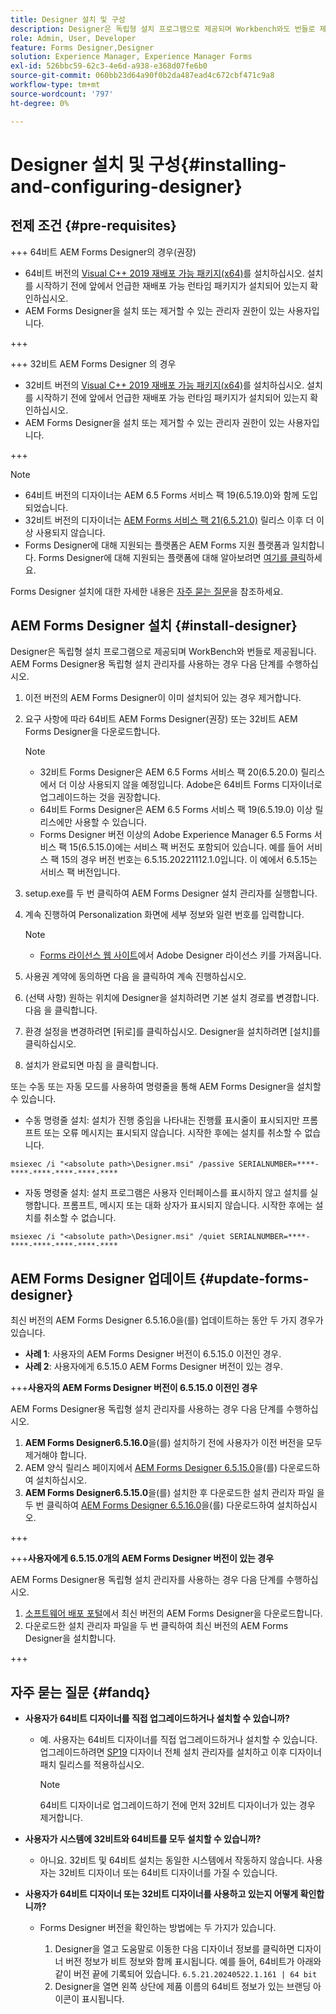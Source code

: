 ```yaml
---
title: Designer 설치 및 구성
description: Designer은 독립형 설치 프로그램으로 제공되며 Workbench와도 번들로 제공됩니다. 독립형 Designer을 설치하는 방법을 알아봅니다.
role: Admin, User, Developer
feature: Forms Designer,Designer
solution: Experience Manager, Experience Manager Forms
exl-id: 526bbc59-62c3-4e6d-a938-e368d07fe6b0
source-git-commit: 060bb23d64a90f0b2da487ead4c672cbf471c9a8
workflow-type: tm+mt
source-wordcount: '797'
ht-degree: 0%

---
```


# Designer 설치 및 구성{#installing-and-configuring-designer}

## 전제 조건 {#pre-requisites}

+++ 64비트 AEM Forms Designer의 경우(권장)

* 64비트 버전의 [Visual C++ 2019 재배포 가능 패키지(x64)](https://learn.microsoft.com/en-us/cpp/windows/latest-supported-vc-redist?view=msvc-170)를 설치하십시오. 설치를 시작하기 전에 앞에서 언급한 재배포 가능 런타임 패키지가 설치되어 있는지 확인하십시오.
* AEM Forms Designer을 설치 또는 제거할 수 있는 관리자 권한이 있는 사용자입니다.

+++

+++ 32비트 AEM Forms Designer 의 경우

* 32비트 버전의 [Visual C++ 2019 재배포 가능 패키지(x64)](https://learn.microsoft.com/en-us/cpp/windows/latest-supported-vc-redist?view=msvc-170)를 설치하십시오. 설치를 시작하기 전에 앞에서 언급한 재배포 가능 런타임 패키지가 설치되어 있는지 확인하십시오.
* AEM Forms Designer을 설치 또는 제거할 수 있는 관리자 권한이 있는 사용자입니다.

+++

>[!NOTE]
>
>* 64비트 버전의 디자이너는 AEM 6.5 Forms 서비스 팩 19(6.5.19.0)와 함께 도입되었습니다.
>* 32비트 버전의 디자이너는 [AEM Forms 서비스 팩 21(6.5.21.0)](https://experienceleague.adobe.com/en/docs/experience-manager-release-information/aem-release-updates/forms-updates/aem-forms-releases) 릴리스 이후 더 이상 사용되지 않습니다.
> * Forms Designer에 대해 지원되는 플랫폼은 AEM Forms 지원 플랫폼과 일치합니다. Forms Designer에 대해 지원되는 플랫폼에 대해 알아보려면 [여기를 클릭](/help/sites-deploying/technical-requirements.md)하세요.

Forms Designer 설치에 대한 자세한 내용은 [자주 묻는 질문](#fandq)을 참조하세요.

## AEM Forms Designer 설치 {#install-designer}

Designer은 독립형 설치 프로그램으로 제공되며 WorkBench와 번들로 제공됩니다. AEM Forms Designer용 독립형 설치 관리자를 사용하는 경우 다음 단계를 수행하십시오.

1. 이전 버전의 AEM Forms Designer이 이미 설치되어 있는 경우 제거합니다.
1. 요구 사항에 따라 64비트 AEM Forms Designer(권장) 또는 32비트 AEM Forms Designer을 다운로드합니다.

   >[!NOTE]
   > 
   >* 32비트 Forms Designer은 AEM 6.5 Forms 서비스 팩 20(6.5.20.0) 릴리스에서 더 이상 사용되지 않을 예정입니다. Adobe은 64비트 Forms 디자이너로 업그레이드하는 것을 권장합니다.
   >* 64비트 Forms Designer은 AEM 6.5 Forms 서비스 팩 19(6.5.19.0) 이상 릴리스에만 사용할 수 있습니다.
   >* Forms Designer 버전 이상의 Adobe Experience Manager 6.5 Forms 서비스 팩 15(6.5.15.0)에는 서비스 팩 버전도 포함되어 있습니다. 예를 들어 서비스 팩 15의 경우 버전 번호는 6.5.15.20221112.1.0입니다. 이 예에서 6.5.15는 서비스 팩 버전입니다.

1. setup.exe를 두 번 클릭하여 AEM Forms Designer 설치 관리자를 실행합니다.
1. 계속 진행하여 Personalization 화면에 세부 정보와 일련 번호를 입력합니다.

   >[!NOTE]
   >
   >* [Forms 라이선스 웹 사이트](https://licensing.adobe.com/)에서 Adobe Designer 라이선스 키를 가져옵니다.

1. 사용권 계약에 동의하면 다음 을 클릭하여 계속 진행하십시오.
1. (선택 사항) 원하는 위치에 Designer을 설치하려면 기본 설치 경로를 변경합니다. 다음 을 클릭합니다.
1. 환경 설정을 변경하려면 [뒤로]를 클릭하십시오. Designer을 설치하려면 [설치]를 클릭하십시오.
1. 설치가 완료되면 마침 을 클릭합니다.

또는 수동 또는 자동 모드를 사용하여 명령줄을 통해 AEM Forms Designer을 설치할 수 있습니다.

* 수동 명령줄 설치: 설치가 진행 중임을 나타내는 진행률 표시줄이 표시되지만 프롬프트 또는 오류 메시지는 표시되지 않습니다. 시작한 후에는 설치를 취소할 수 없습니다.

```shell
msiexec /i "<absolute path>\Designer.msi" /passive SERIALNUMBER=****-****-****-****-****-****
```

* 자동 명령줄 설치: 설치 프로그램은 사용자 인터페이스를 표시하지 않고 설치를 실행합니다. 프롬프트, 메시지 또는 대화 상자가 표시되지 않습니다. 시작한 후에는 설치를 취소할 수 없습니다.

```shell
msiexec /i "<absolute path>\Designer.msi" /quiet SERIALNUMBER=****-****-****-****-****-****
```

## AEM Forms Designer 업데이트 {#update-forms-designer}

최신 버전의 AEM Forms Designer 6.5.16.0을(를) 업데이트하는 동안 두 가지 경우가 있습니다.

* **사례 1**: 사용자의 AEM Forms Designer 버전이 6.5.15.0 이전인 경우.
* **사례 2**: 사용자에게 6.5.15.0 AEM Forms Designer 버전이 있는 경우.

+++**사용자의 AEM Forms Designer 버전이 6.5.15.0 이전인 경우**

AEM Forms Designer용 독립형 설치 관리자를 사용하는 경우 다음 단계를 수행하십시오.

1. **AEM Forms Designer6.5.16.0**&#x200B;을(를) 설치하기 전에 사용자가 이전 버전을 모두 제거해야 합니다.
1. AEM 양식 릴리스 페이지에서 [AEM Forms Designer 6.5.15.0](https://experienceleague.adobe.com/docs/experience-manager-release-information/aem-release-updates/forms-updates/aem-forms-releases.html)을(를) 다운로드하여 설치하십시오.
1. **AEM Forms Designer6.5.15.0**&#x200B;을(를) 설치한 후 다운로드한 설치 관리자 파일 을 두 번 클릭하여 [AEM Forms Designer 6.5.16.0](https://experienceleague.adobe.com/docs/experience-manager-release-information/aem-release-updates/forms-updates/aem-forms-releases.html)을(를) 다운로드하여 설치하십시오.

+++

+++**사용자에게 6.5.15.0개의 AEM Forms Designer 버전이 있는 경우**

AEM Forms Designer용 독립형 설치 관리자를 사용하는 경우 다음 단계를 수행하십시오.
1. [소프트웨어 배포 포털](https://experienceleague.adobe.com/docs/experience-manager-release-information/aem-release-updates/forms-updates/aem-forms-releases.html)에서 최신 버전의 AEM Forms Designer을 다운로드합니다.
1. 다운로드한 설치 관리자 파일을 두 번 클릭하여 최신 버전의 AEM Forms Designer을 설치합니다.

+++

## 자주 묻는 질문 {#fandq}

* **사용자가 64비트 디자이너를 직접 업그레이드하거나 설치할 수 있습니까?**
   * 예. 사용자는 64비트 디자이너를 직접 업그레이드하거나 설치할 수 있습니다. 업그레이드하려면 [SP19](https://experience.adobe.com/#/downloads/content/software-distribution/en/aem.html?package=/content/software-distribution/en/details.html/content/dam/aem/public/adobe/packages/cq650/servicepack/fd/Designer-Patch/sp19_x64/aemforms_designer_6_5_0_wwe_win.zip) 디자이너 전체 설치 관리자를 설치하고 이후 디자이너 패치 릴리스를 적용하십시오.

     >[!NOTE]
     > 64비트 디자이너로 업그레이드하기 전에 먼저 32비트 디자이너가 있는 경우 제거합니다.

* **사용자가 시스템에 32비트와 64비트를 모두 설치할 수 있습니까?**
   * 아니요. 32비트 및 64비트 설치는 동일한 시스템에서 작동하지 않습니다. 사용자는 32비트 디자이너 또는 64비트 디자이너를 가질 수 있습니다.

* **사용자가 64비트 디자이너 또는 32비트 디자이너를 사용하고 있는지 어떻게 확인합니까?**
   * Forms Designer 버전을 확인하는 방법에는 두 가지가 있습니다.

      1. Designer을 열고 도움말로 이동한 다음 디자이너 정보를 클릭하면 디자이너 버전 정보가 비트 정보와 함께 표시됩니다. 예를 들어, 64비트가 아래와 같이 버전 끝에 기록되어 있습니다.
         `6.5.21.20240522.1.161 | 64 bit`
      1. Designer을 열면 왼쪽 상단에 제품 이름의 64비트 정보가 있는 브랜딩 아이콘이 표시됩니다.
